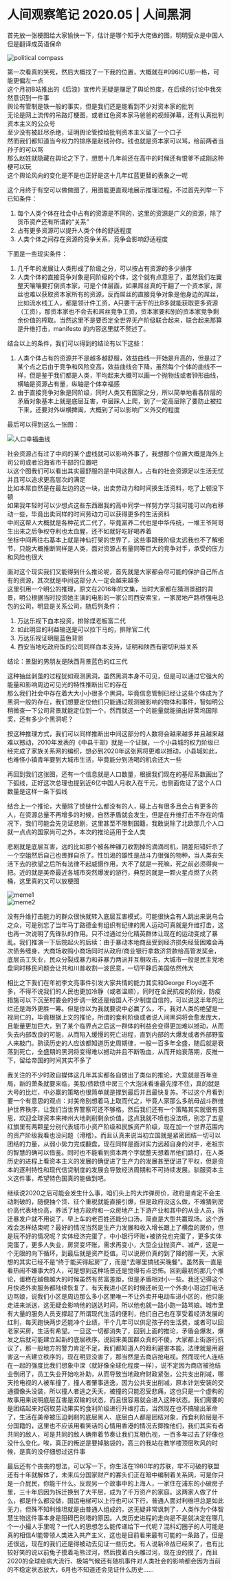 # 人间观察笔记 2020.05 | 人间黑洞  
  
首先放一张梗图给大家愉快一下，估计是哪个知乎大佬做的图，明明受众是中国人但是翻译成英语保命  
  
![political compass](https://github.com/illuminatorSlab/annual-mumble/blob/master/2020/img/05_chinese_political_compass.jpg)  
  
第一次看真的笑死，然后大概找了一下我的位置，大概就在#996ICU那一格，可能更偏左一点  
这个月初B站推出的《后浪》宣传片无疑是赚足了舆论热度，在后续的讨论中我突然意识到一件事  
舆论有管制是铁一般的事实，但是我们还是能看到不少对资本家的批判  
无论是网上流传的吊路灯梗图，或者红色资本家马爸爸的视频弹幕，还有认真批判资本主义的公众号  
至少没有被赶尽杀绝，证明舆论管控给批判资本主义留了一个口子  
然而我们都知道当今权力的排序是赵钱孙你，钱也就是资本家可以骂，给前两者当孙子的可以骂  
那么赵姓就隐藏在舆论之下了，想想十几年前还在高中的时候还有恨爹不成刚这种梗可以玩  
这个舆论风向的变化是不是也正好是这十几年红蓝更替的表象之一呢  
  
这个月终于有空可以做做图了，用图能更直观地展示推理过程，不过首先列举一下已知条件：  
1. 每个人类个体在社会中占有的资源是不同的，这里的资源是广义的资源，除了货币资产还有所谓的“关系”  
2. 占有更多资源可以提升人类个体的舒适程度  
3. 人类个体之间存在资源的竞争关系，竞争会影响舒适程度  
  
下面是一些现实条件：  
1. 几千年的发展让人类形成了阶级之分，可以按占有资源的多少排序  
2. 人类个体的直接竞争对象是同阶级的个体，这个就有点意思了，虽然我们左翼整天嚷嚷要打倒资本家，可是个体层面，如果屌丝真的干翻了一个资本家，屌丝也难以获取资本家所有的资源，反而屌丝的直接竞争对象是他身边的屌丝，比如流水线工人，都是领计件工资，A只要干活干的比B多就能获取更多资源（工资），那资本家也不会去和屌丝竞争工资，资本家要和别的资本家竞争剩余价值的榨取。当然这里不是要否定全世界无产阶级联合起来，联合起来那算是升维打击，manifesto 的内容这里就不赘述了。  
  
结合以上的条件，我们可以得到的结论有以下这些：  
1. 人类个体占有的资源并不是越多越舒服，效益曲线一开始是升高的，但是过了某个点之后由于竞争和风险变高，效益曲线会下降，虽然每个个体的曲线不一样，但是鉴于我们都是人类，平均起来大概可以画一个抛物线或者钟形曲线，横轴是资源占有量，纵轴是个体幸福感  
2. 由于直接竞争对象是同阶级，同时人类又有国家之分，所以简单地看各阶层的矛盾对象基本上就是底层互害，中层踩人上爬，到了一定高层除了要防止被拉下来，还要对外纵横捭阖，大概到了可以影响广义外交的程度  
  
最后可以得到这么一张图：  
  
![人口幸福曲线](https://raw.githubusercontent.com/illuminatorSlab/annual-mumble/master/2020/img/05_curve.jpg)  
  
社会资源占有过了中间的某个虚线就可以影响外事了，我想那个位置大概是海外上司公司或者沿海省市干部的位置吧  
以这个图我们可以看出其实最舒服的是中间这群人，占有的社会资源足以生活无忧并且可以追求更高层次的满足  
比如本屌自然是在最左边的这一块，出卖劳动力和时间换生活资料，吃了上顿没下顿  
如果我年轻时可以少想点这些东西跟我的高中同学一样努力学习我可能可以向右移动一些，毕竟出卖同样的时间劳动力可以获得更多的生活资料  
中间这帮人大概就是各种花式二代了，毕竟富养二代也是中华传统，一堆王爷阿哥生出来之后争权夺利也太血腥，还不如就好吃好喝养着  
坐标中间再往右基本上就是神仙打架的世界了，这些事跟我阶级太远我也不了解细节，只能大概推断同样是人类，面对资源占有量同等巨大的竞争对手，承受的压力和风险也很大  
  
面对这个现实我们又能得到什么推论呢，首先就是大家都会尽可能的保护自己所占有的资源，其次就是中间这部分人一定会越来越多  
这里引用一个明公的推理，原文在2016年的文集，当时大家都在猜测景甜的背景，明公根据当时投资她主演的电影的一家公司西安索宝，一家房地产路桥强电总包的公司，明显是关系公司，随后列条件：  
  
1. 万达乐视下血本投资，排除煤老板富二代  
2. 如此明显的利益输送是可以拉下马的，排除官二代  
3. 万达乐视证明是蓝色背景  
4. 西安当地吃政府饭的公司同样血本支持，证明和陕西有密切利益关系  
  
结论：景甜的男朋友是陕西背景蓝色的红三代  
  
这种抽丝剥茧的过程犹如观测黑洞，虽然黑洞本身不可见，但是可以通过它强大的能量和影响周边可见光的特性推断出它的存在  
那么我们社会中存在着大大小小很多个黑洞，毕竟信息管制已经让这些个体成为了黑洞一般的存在，我们想要定位他们只能通过观测被影响的物体和事件，智如明公稍微查一下公司背景就能定位到一个，然而就这一个的能量就能搞出好莱坞国际奖，还有多少个黑洞呢？  
  
按这种推理方式，我们可以同样推断出中间这部分的人数将会越来越多并且越来越难以撼动，2010年发表的《中县干部》就是一个证据，一个小县城的权力阶级已经完成了家族关系网的编织，想必到2020年这张网将更难以撼动，小县城如此，也难怪小镇青年要到大城市生活，毕竟能分到汤喝的机会还大一些  
  
再回到我们这张图，还有一个信息就是人口数量，根据我们现在的基尼系数画出了下弧线，正好这次总理也提到近6亿中国人月收入在千元，也侧面佐证了这个人口数量是这样一条下弧线  
  
结合上一个推论，大量除了锁链什么都没有的人，碰上占有很多且会占有更多的人，在资源总量不再增多的时候，自然矛盾就会发生，但是在升维打击不存在的情况下，我们可能会先见证悲剧，这里甚至不限制国籍，我敢说除了北欧那几个人口就一点点的国家尚可之外，本次的推论适用于全人类  
  
悲剧就是底层互害，远的比如那个被各种镰刀收割掉的滴滴司机，阴差阳错奸杀了一个空姐然后自己也畏罪自杀了。性饥渴的雄性是战斗力很强的物种，当人类丧失活下去的欲望之后所有法律不起威慑作用，大不了就是一死嘛，死之前必须得爽一把。近的就是美帝最近各城市突然爆发的游行，典型的就是一颗火星点燃了火药桶，这里真的又可以放梗图  
  
![meme1](https://github.com/illuminatorSlab/annual-mumble/blob/master/2020/img/05_meme_1.jpg)  
![meme2](https://github.com/illuminatorSlab/annual-mumble/blob/master/2020/img/05_meme_2.jpg)  
  
没有升维打击能力的群众很快就转入底层互害模式，可能很快会有人跳出来说乌合之众，可是别忘了当年马丁路德金有组织有纪律的黑人运动可真就是升维打击，这也再一次说明了先锋队的作用。只不过通过分化精英群体让现在的运动变成了暴乱。我们推演一下后院起火的后续：由于暴动本地商品受到经济损失经营困难会再次债务缠身，大商场收购小商场同时从政府/商业银行拿救济贷款给高管发奖金，底层员工失业，民众分裂成暴力和非暴力两派并互相攻击，大城市一般是民主党地盘同时移民问题会让共和川普收割一波民意，一切平静后美国依然伟大  
  
相比之下我们在年初李文亮事件引发大家共情的能力其实和George Floyd差不多，不得不说我们的人民也更加冷静（或者温顺），同时在全民抗疫的阶段，防疫措施可以下沉至村委会的步调一致还是给国人不少制度自信的，可以说这半年的比烂还是海外更胜一筹。但是你以为我就要说中必赢了么，不，我对人类的绝望是一视同仁的，毕竟根据上文的推论，所谓的食利阶级或者说人间黑洞将会愈发庞大，且能量更加巨大，到了某个临界点之后这一群体的利益会变得更加难以撼动，从而失去内部改良的可能，从而陷入缓慢的死亡进程，直到内部的大爆发或者外部野蛮人来敲门。熟读历史的人应该都知道历史周期律，一般一百多年全盛，随后就是衰落到死亡，全盛期的黑洞将变得难以撼动并且不断吸血，从而开始衰落期，反推一下，留给帝国的时间其实不多了  
  
我关注的不少时政自媒体这几年其实都各自做出了类似的推论，大意就是百年变局，新的萧条就要来临，美股/债欧债中房三个大泡沫看谁最先撑不住，真的就是大号的比烂，中必赢的策略也很简单就是撑到最后并且最快复苏。不过这个月看到要一个有意思的观点：对美帝别想着马上取而代之，毕竟人家那么多航母战斗群维护世界秩序，让我们当世界警察可还不够格。然后我们还有一个策略其实就很有意思，欢迎全球资本来神州大地剥削剩余价值，这点我就不喷也没法喷，别忘了五星红旗里有两颗星分别代表城市小资产阶级和民族资产阶级，现在加一个世界范围内的资产阶级我看也没问题（滑稽）。而且认真来说当初立国就是紧密团结一切可以团结的力量，从弱小势力完成翻盘，现在同样是面对实力远超自身的对手，老祖宗的智慧的确可以借鉴。同时也不能看到资本两个字就整天想着吊他们路灯，在人类历史的进程上看资本主义的发展的确促进了生产力的发展甚至促进了平权，但是资本的逐利特性和现代信贷制度的发展会导致经济周期和不可持续发展。驯服资本主义这件事，希望特色国真的能做到吧。  
  
继续说2020之后可能会发生什么事，咱们头上的大炸弹房价，政府是肯定不会主动刺破的，随便抽个贷、征个重税就能直接引爆，但是政府没这么做，不难猜到房价高代表地价高，养活了地方政府和一众房地产上下游产业和其中的从业人员，拆迁暴发户就不用说了，早上车的老百姓还能分口汤，简直是大型共赢现场。这个游戏会怎样结束呢？最好的情况当然是生产力发展和收入增长跟上了横盘的房价，但是玩不好的情况呢？实体经济完蛋了，中小银行坏账+被挤兑也完蛋了，更多实体完蛋了，更多人失业，房贷变坏账，需求再变小，大型企业抛资产、减产，这是一个无限的向下循环，到最后就是资产贬值。可以说房价真的到了降的那一天，大家想的其实已经不是“终于能买得起房”了，而是“去哪里搞钱买晚餐”。虽然我一直是看热闹不嫌事大的人，可是想到这种场景还是觉得有点恐怖。回到最初的那几个推论，蛋糕在越做越大的时候虽然有贫富差距，但是矛盾相对小一些。我还记得这个月快递外卖服务都陆续恢复了，有天我进小区的时候还听见一个外卖小哥边打电话边骂娘，说我们小区是周边那么多小区里唯一不让外卖开电动车进小区的，他只能走进来派送，这无疑会影响他的送达时间，所以他也就一路小跑一路骂娘。城市里有大量的服务人员支撑起了所谓现代生活的便利，他们自己也在享受着经济发展的红利，每天跑快两步还能冲个业绩，干个几年可以供足孩子的生活费，或者可以回老家买房，生活有希望。一旦这一切都消失了，回到上面的推论，矛盾会爆发，爆发之后就可能建立起新的底层秩序。说回来美国群众真的不傻，大家都上街游行抗议了，那一般地方的警力肯定不足，我们都知道人的趋利避害本能，法律就是用避害这一点建立秩序的，现在明显没害了，那当然是去商店抢电视。然而现代人连结在一起的强度比我们想象中深（就好像全球化程度一样），说不定因为商店被抢结业倒闭了，员工失业开始吃补助，从而导致当地政府财政紧张，公共支出削减，哪天抢电视的人被车撞了，撞人者肇事逃逸，因为公共支出削减，原本计划安装的交通摄像头没装，所以撞人者逃之夭夭，被撞的只能忍受悲痛，这也只是一个虚构的故事用来说明底层互害是双输的状态，而且很容易就会进入这种状态。我们需要的是团结起来对窃取劳动果实的食利阶级进行升维打击，当然现在也不搞输出革命了，生活在美帝被压迫剥削的底层黑人、底层白人都是团结对象，而食利阶层是不分国籍的，这里也不应该用看笑话的心情用香港的情况去揶揄他们，我们其实有者共同的敌人，可是共同的敌人确带着节奏让我们互相仇视，一百多年过去了好像也没什么变化。唉，真正的叛逆是要掉脑袋的，高三的我站在教学楼顶层吹风的时候，是真的没仔细想过这件事  
  
最后还有个丧丧的想法，可以写一下，你生活在1980年的苏联，牢不可破的联盟还有十年就解体了，未来瓜分国家财产的寡头们正在暗中编制着关系网，可是你只是一介屁民，你能干什么。反观另一个故事中的上海人，一家住在浦东的小破房子里，三十年后因为拆迁换到了大平层，成为了千万资产的家庭。这两家人做了什么，都是什么都没做，国运电梯可以上行也可以下行，普通人面对利维坦总是如此无力，但殊不知利维坦就是由普通人组成的，这无疑非常讽刺了，人类作为个体智慧生物这件事本身是阻碍巴别塔的原因。人类历史进程的走向是不是就决定在哪几个一小撮人手里呢？一代人的思想怎么能传递给下一代呢？混科幻圈子的人可能是真的相信AI能带领人类进入共产主义，这也是目前看来最有可能的一条路了，但是还很远，现在的我们还是得被动去见证一些历史。有人说新冷战已经来了，也有比较好笑的说以前兔子摸着毛熊过河，然后摸着白头雕过河，现在没的摸了，而且2020的全球疫病大流行、极端气候还有随机事件对人类社会的影响都会因为当前的不稳定状态放大，6月也不知道还会见证什么历史……  
  